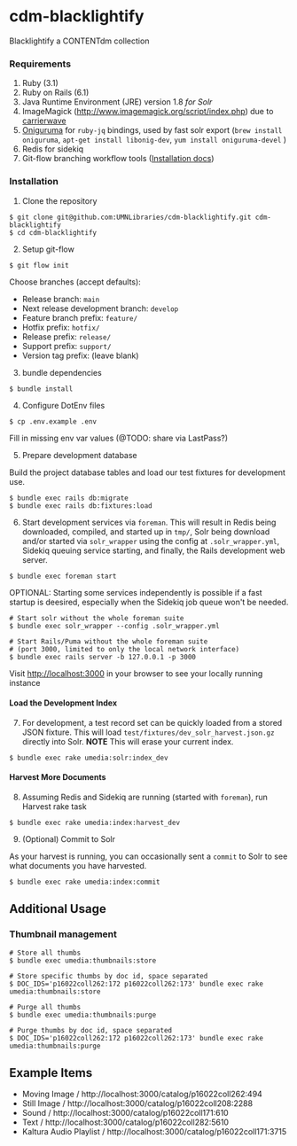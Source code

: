 # cdm-blacklightify
Blacklightify a CONTENTdm collection

### Requirements

1. Ruby (3.1)
2. Ruby on Rails (6.1)
3. Java Runtime Environment (JRE) version 1.8  *for Solr*
4. ImageMagick (http://www.imagemagick.org/script/index.php) due to [carrierwave](https://github.com/carrierwaveuploader/carrierwave#adding-versions)
5. [Oniguruma](https://github.com/stedolan/jq/wiki/FAQ#installation) for `ruby-jq` bindings, used by fast solr export (`brew install oniguruma`, `apt-get install libonig-dev`, `yum install oniguruma-devel` )
6. Redis for sidekiq
7. Git-flow branching workflow tools ([Installation docs](https://github.com/nvie/gitflow/wiki/FAQ))

### Installation

1. Clone the repository

```shell
$ git clone git@github.com:UMNLibraries/cdm-blacklightify.git cdm-blacklightify
$ cd cdm-blacklightify
```

2. Setup git-flow
```shell
$ git flow init
```

Choose branches (accept defaults):
- Release branch: `main`
- Next release development branch: `develop`
- Feature branch prefix: `feature/`
- Hotfix prefix: `hotfix/`
- Release prefix: `release/`
- Support prefix: `support/`
- Version tag prefix: (leave blank)

3. bundle dependencies

```shell
$ bundle install
```

4. Configure DotEnv files

```shell
$ cp .env.example .env
```

Fill in missing env var values (@TODO: share via LastPass?)

5. Prepare development database

Build the project database tables and load our test fixtures for development use.

```shell
$ bundle exec rails db:migrate
$ bundle exec rails db:fixtures:load
```

6. Start development services via `foreman`. This will result in Redis being downloaded, compiled, and started up in `tmp/`, Solr being download and/or started via `solr_wrapper` using the config at `.solr_wrapper.yml`, Sidekiq queuing service starting, and finally, the Rails development web server.

```shell
$ bundle exec foreman start
```

OPTIONAL: Starting some services independently is possible if a fast startup is deesired, especially when the Sidekiq job queue won't be needed.

```shell
# Start solr without the whole foreman suite
$ bundle exec solr_wrapper --config .solr_wrapper.yml

# Start Rails/Puma without the whole foreman suite
# (port 3000, limited to only the local network interface)
$ bundle exec rails server -b 127.0.0.1 -p 3000
```

Visit [http://localhost:3000](http://localhost:3000) in your browser to see your locally running instance

#### Load the Development Index
7. For development, a test record set can be quickly loaded from a stored JSON
   fixture. This will load `test/fixtures/dev_solr_harvest.json.gz` directly
   into Solr. **NOTE** This will erase your current index.

```shell
$ bundle exec rake umedia:solr:index_dev
```

#### Harvest More Documents

8. Assuming Redis and Sidekiq are running (started with `foreman`), run Harvest rake task

```shell
$ bundle exec rake umedia:index:harvest_dev
```
9. (Optional) Commit to Solr

As your harvest is running, you can occasionally sent a `commit` to Solr to see what documents you have harvested.
```shell
$ bundle exec rake umedia:index:commit
```

## Additional Usage
### Thumbnail management

```shell
# Store all thumbs
$ bundle exec umedia:thumbnails:store

# Store specific thumbs by doc id, space separated
$ DOC_IDS='p16022coll262:172 p16022coll262:173' bundle exec rake umedia:thumbnails:store

# Purge all thumbs
$ bundle exec umedia:thumbnails:purge

# Purge thumbs by doc id, space separated
$ DOC_IDS='p16022coll262:172 p16022coll262:173' bundle exec rake umedia:thumbnails:purge
```

## Example Items

* Moving Image / http://localhost:3000/catalog/p16022coll262:494
* Still Image / http://localhost:3000/catalog/p16022coll208:2288
* Sound / http://localhost:3000/catalog/p16022coll171:610
* Text / http://localhost:3000/catalog/p16022coll282:5610
* Kaltura Audio Playlist / http://localhost:3000/catalog/p16022coll171:3715
